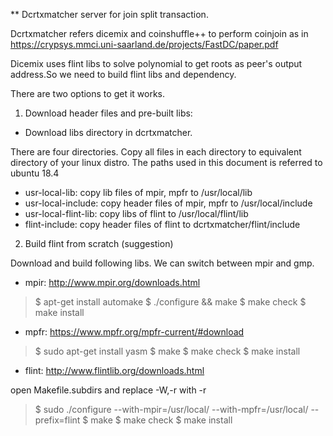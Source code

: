** Dcrtxmatcher server for join split transaction.

Dcrtxmatcher refers dicemix and coinshuffle++ to perform coinjoin as in https://crypsys.mmci.uni-saarland.de/projects/FastDC/paper.pdf

Dicemix uses flint libs to solve polynomial to get roots as peer's output address.So we need to build flint libs and dependency.

There are two options to get it works.

1. Download header files and pre-built libs:

- Download libs directory in dcrtxmatcher.

There are four directories. Copy all files in each directory to equivalent directory of your linux distro.
The paths used in this document is referred to ubuntu 18.4

- usr-local-lib: copy lib files of mpir, mpfr to /usr/local/lib
- usr-local-include: copy header files of mpir, mpfr to /usr/local/include
- usr-local-flint-lib: copy libs of flint to /usr/local/flint/lib
- flint-include: copy header files of flint to dcrtxmatcher/flint/include

2. Build flint from scratch (suggestion)

Download and build following libs. We can switch between mpir and gmp.

- mpir: http://www.mpir.org/downloads.html

> $ apt-get install automake
> $ ./configure && make
> $ make check
> $ make install

- mpfr: https://www.mpfr.org/mpfr-current/#download

> $ sudo apt-get install yasm
> $ make
> $ make check
> $ make install

- flint: http://www.flintlib.org/downloads.html

open Makefile.subdirs and replace -W,-r with -r
> $ sudo ./configure --with-mpir=/usr/local/ --with-mpfr=/usr/local/ --prefix=flint
> $ make 
> $ make check
> $ make install
